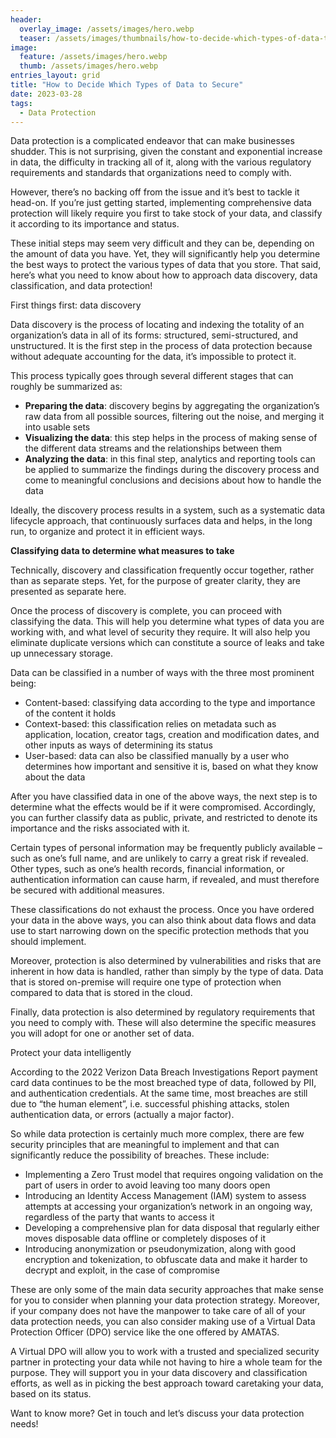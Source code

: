 ```yaml
---
header:
  overlay_image: /assets/images/hero.webp
  teaser: /assets/images/thumbnails/how-to-decide-which-types-of-data-to-secure.png
image:
  feature: /assets/images/hero.webp
  thumb: /assets/images/hero.webp
entries_layout: grid
title: "How to Decide Which Types of Data to Secure"
date: 2023-03-28
tags:
  - Data Protection
---
```


Data protection is a complicated endeavor that can make businesses shudder. This is not surprising, given the constant and exponential increase in data, the difficulty in tracking all of it, along with the various regulatory requirements and standards that organizations need to comply with.   

However, there’s no backing off from the issue and it’s best to tackle it head-on. If you’re just getting started, implementing comprehensive data protection will likely require you first to take stock of your data, and classify it according to its importance and status.  

These initial steps may seem very difficult and they can be, depending on the amount of data you have. Yet, they will significantly help you determine the best ways to protect the various types of data that you store. That said, here’s what you need to know about how to approach data discovery, data classification, and data protection! 

First things first: data discovery 

Data discovery is the process of locating and indexing the totality of an organization’s data in all of its forms: structured, semi-structured, and unstructured. It is the first step in the process of data protection because without adequate accounting for the data, it’s impossible to protect it.  

This process typically goes through several different stages that can roughly be summarized as: 

 - **Preparing the data**: discovery begins by aggregating the organization’s raw data from all possible sources, filtering out the noise, and merging it into usable sets 
 - **Visualizing the data**: this step helps in the process of making sense of the different data streams and the relationships between them 
 - **Analyzing the data**: in this final step, analytics and reporting tools can be applied to summarize the findings during the discovery process and come to meaningful conclusions and decisions about how to handle the data 

Ideally, the discovery process results in a system, such as a systematic data lifecycle approach, that continuously surfaces data and helps, in the long run, to organize and protect it in efficient ways. 

**Classifying data to determine what measures to take** 

Technically, discovery and classification frequently occur together, rather than as separate steps. Yet, for the purpose of greater clarity, they are presented as separate here. 

Once the process of discovery is complete, you can proceed with classifying the data. This will help you determine what types of data you are working with, and what level of security they require. It will also help you eliminate duplicate versions which can constitute a source of leaks and take up unnecessary storage.  

Data can be classified in a number of ways with the three most prominent being: 

 - Content-based: classifying data according to the type and importance of the content it holds 
 - Context-based: this classification relies on metadata such as application, location, creator tags, creation and modification dates, and other inputs as ways of determining its status 
 - User-based: data can also be classified manually by a user who determines how important and sensitive it is, based on what they know about the data 

After you have classified data in one of the above ways, the next step is to determine what the effects would be if it were compromised. Accordingly, you can further classify data as public, private, and restricted to denote its importance and the risks associated with it. 

Certain types of personal information may be frequently publicly available – such as one’s full name, and are unlikely to carry a great risk if revealed. Other types, such as one’s health records, financial information, or authentication information can cause harm, if revealed, and must therefore be secured with additional measures. 

These classifications do not exhaust the process. Once you have ordered your data in the above ways, you can also think about data flows and data use to start narrowing down on the specific protection methods that you should implement.  

Moreover, protection is also determined by vulnerabilities and risks that are inherent in how data is handled, rather than simply by the type of data. Data that is stored on-premise will require one type of protection when compared to data that is stored in the cloud.  

Finally, data protection is also determined by regulatory requirements that you need to comply with. These will also determine the specific measures you will adopt for one or another set of data. 

Protect your data intelligently 

According to the 2022 Verizon Data Breach Investigations Report payment card data continues to be the most breached type of data, followed by PII, and authentication credentials. At the same time, most breaches are still due to “the human element”, i.e. successful phishing attacks, stolen authentication data, or errors (actually a major factor).  

So while data protection is certainly much more complex, there are few security principles that are meaningful to implement and that can significantly reduce the possibility of breaches. These include: 

 - Implementing a Zero Trust model that requires ongoing validation on the part of users in order to avoid leaving too many doors open 
 - Introducing an Identity Access Management (IAM) system to assess attempts at accessing your organization’s network in an ongoing way, regardless of the party that wants to access it 
 - Developing a comprehensive plan for data disposal that regularly either moves disposable data offline or completely disposes of it 
 - Introducing anonymization or pseudonymization, along with good encryption and tokenization, to obfuscate data and make it harder to decrypt and exploit, in the case of compromise 

These are only some of the main data security approaches that make sense for you to consider when planning your data protection strategy. Moreover, if your company does not have the manpower to take care of all of your data protection needs, you can also consider making use of a Virtual Data Protection Officer (DPO) service like the one offered by AMATAS.  

A Virtual DPO will allow you to work with a trusted and specialized security partner in protecting your data while not having to hire a whole team for the purpose. They will support you in your data discovery and classification efforts, as well as in picking the best approach toward caretaking your data, based on its status.  

Want to know more? Get in touch and let’s discuss your data protection needs! 